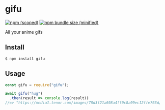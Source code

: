 # gifu

[![npm (scoped)](https://img.shields.io/npm/v/gifu.svg)](https://www.npmjs.com/package/gifu)
[![npm bundle size (minified)](https://img.shields.io/bundlephobia/min/gifu.svg)](https://www.npmjs.com/package/gifu)

All your anime gifs

## Install

```
$ npm install gifu
```

## Usage

```js
const gifu = require("gifu");

await gifu("hug")
  .then(result => console.log(result))
//=> "https://media1.tenor.com/images/78d3f21a608a4ff0c8a09ec12ffe763d/tenor.gif"
```
